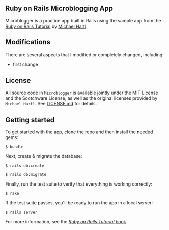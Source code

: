 ## Ruby on Rails Microblogging App

Microblogger is a practice app built in Rails using the sample app from the [Ruby on Rails Tutorial](http://railstutorial.org/) by [Michael Hartl](http://www.michaelhartl.com/).

## Modifications

There are several aspects that I modified or completely changed, including:

* first change

## License

All source code in `Microblogger` is available jointly under the MIT License and the Scotchware License, as well as the original licenses provided by `Michael Hartl`.  See [LICENSE.md](LICENSE.md) for details.

## Getting started
To get started with the app, clone the repo and then install the needed gems:
```
$ bundle
```
Next, create & migrate the database:

```
$ rails db:create

$ rails db:migrate
```

Finally, run the test suite to verify that everything is working correctly:

```
$ rake
```

If the test suite passes, you'll be ready to run the app in a local server:

```
$ rails server
```

For more information, see the
[*Ruby on Rails Tutorial* book](http://www.railstutorial.org/book).
